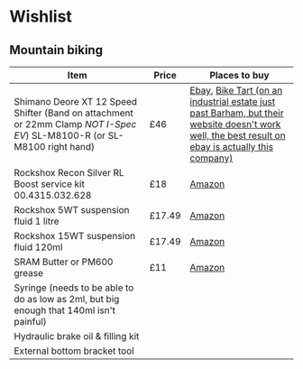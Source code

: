 # Wishlist
## Mountain biking
| Item | Price | Places to buy
| --- | --- | --- |
| Shimano Deore XT 12 Speed Shifter (Band on attachment or 22mm Clamp *NOT I-Spec EV*) SL-M8100-R (or SL-M8100 right hand) | £46 | [Ebay](https://www.ebay.co.uk/sch/i.html?_from=R40&_nkw=sl-m8100-r&_sacat=0&_sop=15&rt=nc&LH_PrefLoc=1), [Bike Tart (on an industrial estate just past Barham, but their website doesn't work well, the best result on ebay is actually this company)](https://www.biketart.com/products/shimano-xt-sl-m8100-12-speed-right-hand-trigger-shifter)
| Rockshox Recon Silver RL Boost service kit 00.4315.032.628 | £18 | [Amazon](https://www.amazon.co.uk/Rockshox-Federgabel-Service-Recon-Silver/dp/B01N269IQ9) |
| Rockshox 5WT suspension fluid 1 litre | £17.49 | [Amazon](https://www.amazon.co.uk/gp/product/B0013HOAAU/)
| Rockshox 15WT suspension fluid 120ml | £17.49 | [Amazon](https://www.amazon.co.uk/gp/product/B0012IM22I/)
| SRAM Butter or PM600 grease | £11 | [Amazon](https://www.amazon.co.uk/gp/product/B00H66BVMC/)
| Syringe (needs to be able to do as low as 2ml, but big enough that 140ml isn't painful)|
| Hydraulic brake oil & filling kit |
| External bottom bracket tool|
